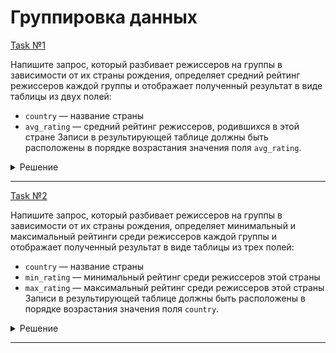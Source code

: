 # Группировка данных

[Task №1](https://stepik.org/lesson/1025978/step/14?unit=1034238)

Напишите запрос, который разбивает режиссеров на группы в зависимости от их страны рождения, определяет средний рейтинг режиссеров каждой группы и отображает полученный результат в виде таблицы из двух полей:
* `country` — название страны
* `avg_rating` — средний рейтинг режиссеров, родившихся в этой стране
Записи в результирующей таблице должны быть расположены в порядке возрастания значения поля `avg_rating`.

<details>
  <summary>Решение</summary>

  ```sql
  SELECT country, 
         AVG(rating) AS avg_rating
  FROM Directors
  GROUP BY country
  ORDER BY avg_rating;
  ```

</details>

---

[Task №2](https://stepik.org/lesson/1025978/step/15?unit=1034238)

Напишите запрос, который разбивает режиссеров на группы в зависимости от их страны рождения, определяет минимальный и максимальный рейтинги среди режиссеров каждой группы и отображает полученный результат в виде таблицы из трех полей:
* `country` — название страны
* `min_rating` — минимальный рейтинг среди режиссеров этой страны
* `max_rating` — максимальный рейтинг среди режиссеров этой страны
Записи в результирующей таблице должны быть расположены в порядке возрастания значения поля `country`.

<details>
  <summary>Решение</summary>

  ```sql
  SELECT country, 
         MIN(rating) AS min_rating,
         MAX(rating) AS max_rating
  FROM Directors
  GROUP BY country
  ORDER BY country;
  ```

</details>

---

